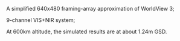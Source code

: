 A simplified 640x480 framing-array approximation of WorldView 3;

9-channel VIS+NIR system;

At 600km altitude, the simulated results are at about 1.24m GSD.
